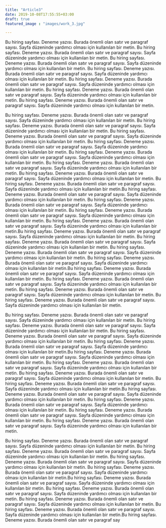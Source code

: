 ```yaml
---
title: "Article3"
date: 2019-10-08T17:55:55+03:00
draft: true
featured_image : "images/work_3.jpg"

---
```

Bu hiring sayfası. Deneme yazısı. Burada önemli olan satır ve paragraf sayısı. Sayfa düzeninde yardımcı olması için kullanılan bir metin. Bu hiring sayfası. Deneme yazısı. Burada önemli olan satır ve paragraf sayısı. Sayfa düzeninde yardımcı olması için kullanılan bir metin. Bu hiring sayfası. Deneme yazısı. Burada önemli olan satır ve paragraf sayısı. Sayfa düzeninde yardımcı olması için kullanılan bir metin. Bu hiring sayfası. Deneme yazısı. Burada önemli olan satır ve paragraf sayısı. Sayfa düzeninde yardımcı olması için kullanılan bir metin. Bu hiring sayfası. Deneme yazısı. Burada önemli olan satır ve paragraf sayısı. Sayfa düzeninde yardımcı olması için kullanılan bir metin. Bu hiring sayfası. Deneme yazısı. Burada önemli olan satır ve paragraf sayısı. Sayfa düzeninde yardımcı olması için kullanılan bir metin. Bu hiring sayfası. Deneme yazısı. Burada önemli olan satır ve paragraf sayısı. Sayfa düzeninde yardımcı olması için kullanılan bir metin.

Bu hiring sayfası. Deneme yazısı. Burada önemli olan satır ve paragraf sayısı. Sayfa düzeninde yardımcı olması için kullanılan bir metin. Bu hiring sayfası. Deneme yazısı. Burada önemli olan satır ve paragraf sayısı. Sayfa düzeninde yardımcı olması için kullanılan bir metin. Bu hiring sayfası. Deneme yazısı. Burada önemli olan satır ve paragraf sayısı. Sayfa düzeninde yardımcı olması için kullanılan bir metin. Bu hiring sayfası. Deneme yazısı. Burada önemli olan satır ve paragraf sayısı. Sayfa düzeninde yardımcı olması için kullanılan bir metin. Bu hiring sayfası. Deneme yazısı. Burada önemli olan satır ve paragraf sayısı. Sayfa düzeninde yardımcı olması için kullanılan bir metin. Bu hiring sayfası. Deneme yazısı. Burada önemli olan satır ve paragraf sayısı. Sayfa düzeninde yardımcı olması için kullanılan bir metin. Bu hiring sayfası. Deneme yazısı. Burada önemli olan satır ve paragraf sayısı. Sayfa düzeninde yardımcı olması için kullanılan bir metin. Bu hiring sayfası. Deneme yazısı. Burada önemli olan satır ve paragraf sayısı. Sayfa düzeninde yardımcı olması için kullanılan bir metin.Bu hiring sayfası. Deneme yazısı. Burada önemli olan satır ve paragraf sayısı. Sayfa düzeninde yardımcı olması için kullanılan bir metin. Bu hiring sayfası. Deneme yazısı. Burada önemli olan satır ve paragraf sayısı. Sayfa düzeninde yardımcı olması için kullanılan bir metin. Bu hiring sayfası. Deneme yazısı. Burada önemli olan satır ve paragraf sayısı. Sayfa düzeninde yardımcı olması için kullanılan bir metin. Bu hiring sayfası. Deneme yazısı. Burada önemli olan satır ve paragraf sayısı. Sayfa düzeninde yardımcı olması için kullanılan bir metin.Bu hiring sayfası. Deneme yazısı. Burada önemli olan satır ve paragraf sayısı. Sayfa düzeninde yardımcı olması için kullanılan bir metin. Bu hiring sayfası. Deneme yazısı. Burada önemli olan satır ve paragraf sayısı. Sayfa düzeninde yardımcı olması için kullanılan bir metin. Bu hiring sayfası. Deneme yazısı. Burada önemli olan satır ve paragraf sayısı. Sayfa düzeninde yardımcı olması için kullanılan bir metin. Bu hiring sayfası. Deneme yazısı. Burada önemli olan satır ve paragraf sayısı. Sayfa düzeninde yardımcı olması için kullanılan bir metin.Bu hiring sayfası. Deneme yazısı. Burada önemli olan satır ve paragraf sayısı. Sayfa düzeninde yardımcı olması için kullanılan bir metin. Bu hiring sayfası. Deneme yazısı. Burada önemli olan satır ve paragraf sayısı. Sayfa düzeninde yardımcı olması için kullanılan bir metin. Bu hiring sayfası. Deneme yazısı. Burada önemli olan satır ve paragraf sayısı. Sayfa düzeninde yardımcı olması için kullanılan bir metin. Bu hiring sayfası. Deneme yazısı. Burada önemli olan satır ve paragraf sayısı. Sayfa düzeninde yardımcı olması için kullanılan bir metin.

Bu hiring sayfası. Deneme yazısı. Burada önemli olan satır ve paragraf sayısı. Sayfa düzeninde yardımcı olması için kullanılan bir metin. Bu hiring sayfası. Deneme yazısı. Burada önemli olan satır ve paragraf sayısı. Sayfa düzeninde yardımcı olması için kullanılan bir metin. Bu hiring sayfası. Deneme yazısı. Burada önemli olan satır ve paragraf sayısı. Sayfa düzeninde yardımcı olması için kullanılan bir metin. Bu hiring sayfası. Deneme yazısı. Burada önemli olan satır ve paragraf sayısı. Sayfa düzeninde yardımcı olması için kullanılan bir metin.Bu hiring sayfası. Deneme yazısı. Burada önemli olan satır ve paragraf sayısı. Sayfa düzeninde yardımcı olması için kullanılan bir metin. Bu hiring sayfası. Deneme yazısı. Burada önemli olan satır ve paragraf sayısı. Sayfa düzeninde yardımcı olması için kullanılan bir metin. Bu hiring sayfası. Deneme yazısı. Burada önemli olan satır ve paragraf sayısı. Sayfa düzeninde yardımcı olması için kullanılan bir metin. Bu hiring sayfası. Deneme yazısı. Burada önemli olan satır ve paragraf sayısı. Sayfa düzeninde yardımcı olması için kullanılan bir metin.Bu hiring sayfası. Deneme yazısı. Burada önemli olan satır ve paragraf sayısı. Sayfa düzeninde yardımcı olması için kullanılan bir metin. Bu hiring sayfası. Deneme yazısı. Burada önemli olan satır ve paragraf sayısı. Sayfa düzeninde yardımcı olması için kullanılan bir metin. Bu hiring sayfası. Deneme yazısı. Burada önemli olan satır ve paragraf sayısı. Sayfa düzeninde yardımcı olması için kullanılan bir metin. Bu hiring sayfası. Deneme yazısı. Burada önemli olan satır ve paragraf sayısı. Sayfa düzeninde yardımcı olması için kullanılan bir metin.

Bu hiring sayfası. Deneme yazısı. Burada önemli olan satır ve paragraf sayısı. Sayfa düzeninde yardımcı olması için kullanılan bir metin. Bu hiring sayfası. Deneme yazısı. Burada önemli olan satır ve paragraf sayısı. Sayfa düzeninde yardımcı olması için kullanılan bir metin. Bu hiring sayfası. Deneme yazısı. Burada önemli olan satır ve paragraf sayısı. Sayfa düzeninde yardımcı olması için kullanılan bir metin. Bu hiring sayfası. Deneme yazısı. Burada önemli olan satır ve paragraf sayısı. Sayfa düzeninde yardımcı olması için kullanılan bir metin.Bu hiring sayfası. Deneme yazısı. Burada önemli olan satır ve paragraf sayısı. Sayfa düzeninde yardımcı olması için kullanılan bir metin. Bu hiring sayfası. Deneme yazısı. Burada önemli olan satır ve paragraf sayısı. Sayfa düzeninde yardımcı olması için kullanılan bir metin. Bu hiring sayfası. Deneme yazısı. Burada önemli olan satır ve paragraf sayısı. Sayfa düzeninde yardımcı olması için kullanılan bir metin. Bu hiring sayfası. Deneme yazısı. Burada önemli olan satır ve paragraf sayısı. Sayfa düzeninde yardımcı olması için kullanılan bir metin.Bu hiring sayfası. Deneme yazısı. Burada önemli olan satır ve paragraf say
